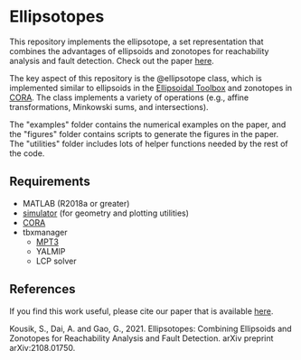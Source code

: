 # Ellipsotopes
This repository implements the ellipsotope, a set representation that combines the advantages of ellipsoids and zonotopes for reachability analysis and fault detection. Check out the paper [here](https://arxiv.org/abs/2108.01750).

The key aspect of this repository is the @ellipsotope class, which is implemented similar to ellipsoids in the [Ellipsoidal Toolbox](https://www2.eecs.berkeley.edu/Pubs/TechRpts/2006/EECS-2006-46.html) and zonotopes in [CORA](https://github.com/TUMcps/CORA). The class implements a variety of operations (e.g., affine transformations, Minkowski sums, and intersections).

The "examples" folder contains the numerical examples on the paper, and the "figures" folder contains scripts to generate the figures in the paper. The "utilities" folder includes lots of helper functions needed by the rest of the code.

## Requirements
 - MATLAB (R2018a or greater)
 - [simulator](https://github.com/skousik/simulator) (for geometry and plotting utilities)
 - [CORA](https://github.com/TUMcps/CORA)
 - tbxmanager
   - [MPT3](https://www.mpt3.org/) 
   - YALMIP
   - LCP solver

## References
If you find this work useful, please cite our paper that is available [here](https://arxiv.org/abs/2108.01750).

Kousik, S., Dai, A. and Gao, G., 2021. Ellipsotopes: Combining Ellipsoids and Zonotopes for Reachability Analysis and Fault Detection. arXiv preprint arXiv:2108.01750.
